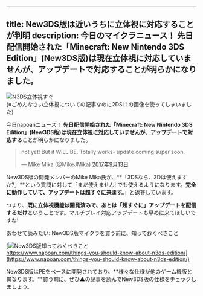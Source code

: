 
---
title: New3DS版は近いうちに立体視に対応することが判明
description: 今日のマイクラニュース！ 先日配信開始された「Minecraft: New Nintendo 3DS Edition」(New3DS版)は現在立体視に対応していませんが、アップデートで対応することが明らかになりました。
---

![N3DS立体視すぐ](https://cdn-ak.f.st-hatena.com/images/fotolife/s/sasigume/20210208/20210208123600.png)  
(※ごめんなさい立体視についての記事なのに2DSLLの画像を使ってしまいました)

今日napoanニュース！ **先日配信開始された「Minecraft: New Nintendo 3DS Edition」(New3DS版)は現在立体視に対応していませんが、アップデートで対応する**ことが明らかになりました。

> not yet! But it WILL BE. Totally works- update coming super soon.
> 
> — Mike Mika (@MikeJMika) [2017年9月13日](https://twitter.com/MikeJMika/status/908090995547369472)

New3DS版の開発メンバーのMike Mika氏が、**「3DSなら、3Dは使えますか?」**という質問に対して「まだ使えません! でも使えるようになります。**完全に動作していて、アップデートは超すぐに来ます。**」と返答しています。

つまり、**既に立体視機能は開発済みで、あとは「超すぐに」アップデートを配信するだけ**ということです。マルチプレイ対応アップデートも早めに来てほしいですね!

あわせて読みたい: New3DS版マイクラを買う前に、知っておくべきこと

[![New3DS版知っておくべきこと](https://cdn-ak.f.st-hatena.com/images/fotolife/s/sasigume/20210208/20210208101601.png)  
https://www.napoan.com/things-you-should-know-about-n3ds-edition/](https://www.napoan.com/things-you-should-know-about-n3ds-edition/)

New3DS版はPEをベースに開発されており、**様々な仕様が他のゲーム機版と異なります。**買う前に、ぜひ▲の記事を読んでNew3DS版の仕様をチェックしましょう。
